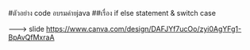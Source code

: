 #ตัวอย่าง code อบรมค่ายjava
##เรื่อง if else statement & switch case

---> slide 
https://www.canva.com/design/DAFJYf7ucOo/zyi0AgYFg1-BpAvQfMxraA
